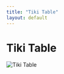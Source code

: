 ```yaml
---
title: "Tiki Table"
layout: default
---
```

# Tiki Table
![Tiki Table](https://raw.githubusercontent.com/LWFlouisa/WeirdSearch/main/images/beachtrip/20211024_172426.jpg)
